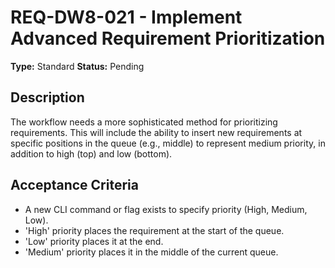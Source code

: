 # REQ-DW8-021 - Implement Advanced Requirement Prioritization

**Type:** Standard
**Status:** Pending

## Description

The workflow needs a more sophisticated method for prioritizing requirements. This will include the ability to insert new requirements at specific positions in the queue (e.g., middle) to represent medium priority, in addition to high (top) and low (bottom).

## Acceptance Criteria

- A new CLI command or flag exists to specify priority (High, Medium, Low).
- 'High' priority places the requirement at the start of the queue.
- 'Low' priority places it at the end.
- 'Medium' priority places it in the middle of the current queue.